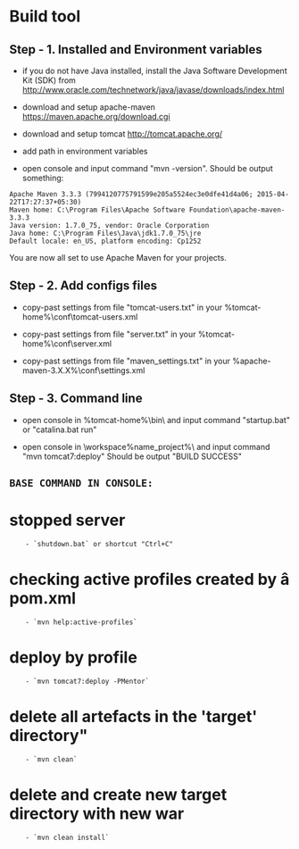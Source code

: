 # Build tool


## Step - 1. Installed and Environment variables

* if you do not have Java installed, install the Java Software Development Kit (SDK) from http://www.oracle.com/technetwork/java/javase/downloads/index.html

* download and setup apache-maven https://maven.apache.org/download.cgi

* download and setup tomcat http://tomcat.apache.org/

* add path in environment variables

* open console and input command "mvn -version". Should be output something:

```shell
Apache Maven 3.3.3 (7994120775791599e205a5524ec3e0dfe41d4a06; 2015-04-22T17:27:37+05:30)
Maven home: C:\Program Files\Apache Software Foundation\apache-maven-3.3.3
Java version: 1.7.0_75, vendor: Oracle Corporation
Java home: C:\Program Files\Java\jdk1.7.0_75\jre
Default locale: en_US, platform encoding: Cp1252
```
		
You are now all set to use Apache Maven for your projects.


## Step - 2. Add configs files

* copy-past settings from file "tomcat-users.txt" in your %tomcat-home%\conf\tomcat-users.xml 

* copy-past settings from file "server.txt" in your %tomcat-home%\conf\server.xml

* copy-past settings from file "maven_settings.txt" in your %apache-maven-3.X.X%\conf\settings.xml


## Step - 3. Command line 

* open console in %tomcat-home%\bin\ and input command "startup.bat" or "catalina.bat run"

* open console in \workspace\%name_project%\ and input command "mvn tomcat7:deploy"
	Should be output "BUILD SUCCESS"
	
	
## `BASE COMMAND IN CONSOLE:`
# stopped server
		- `shutdown.bat` or shortcut "Ctrl+C" 

# checking active profiles created by â pom.xml
		- `mvn help:active-profiles`

# deploy by profile
		- `mvn tomcat7:deploy -PMentor`
		
# delete all artefacts in the 'target' directory"
		- `mvn clean`
		
# delete and create new target directory with new war
		- `mvn clean install`
		

